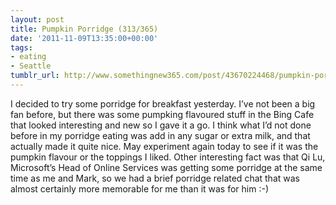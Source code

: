 ```yaml
---
layout: post
title: Pumpkin Porridge (313/365)
date: '2011-11-09T13:35:00+00:00'
tags:
- eating
- Seattle
tumblr_url: http://www.somethingnew365.com/post/43670224468/pumpkin-porridge-313365
---
```

I decided to try some porridge for breakfast yesterday. I’ve not been a big fan before, but there was some pumpking flavoured stuff in the Bing Cafe that looked interesting and new so I gave it a go.
I think what I’d not done before in my porridge eating was add in any sugar or extra milk, and that actually made it quite nice. May experiment again today to see if it was the pumpkin flavour or the toppings I liked.
Other interesting fact was that Qi Lu, Microsoft’s Head of Online Services was getting some porridge at the same time as me and Mark, so we had a brief porridge related chat that was almost certainly more memorable for me than it was for him :-)
